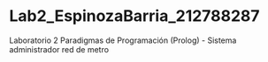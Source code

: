 # Lab2_EspinozaBarria_212788287
Laboratorio 2 Paradigmas de Programación (Prolog) - Sistema administrador red de metro
